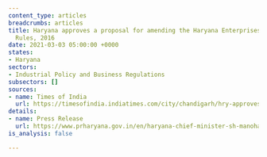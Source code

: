 ```yaml
---
content_type: articles
breadcrumbs: articles
title: Haryana approves a proposal for amending the Haryana Enterprises Promotion
  Rules, 2016
date: 2021-03-03 05:00:00 +0000
states:
- Haryana
sectors:
- Industrial Policy and Business Regulations
subsectors: []
sources:
- name: Times of India
  url: https://timesofindia.indiatimes.com/city/chandigarh/hry-approves-amendment-to-expedite-clearance-for-msmes/articleshow/81237121.cms
details:
- name: Press Release
  url: https://www.prharyana.gov.in/en/haryana-chief-minister-sh-manohar-lal-today-approved-a-proposal-for-the-amendment-of-haryana-0
is_analysis: false

---
```

